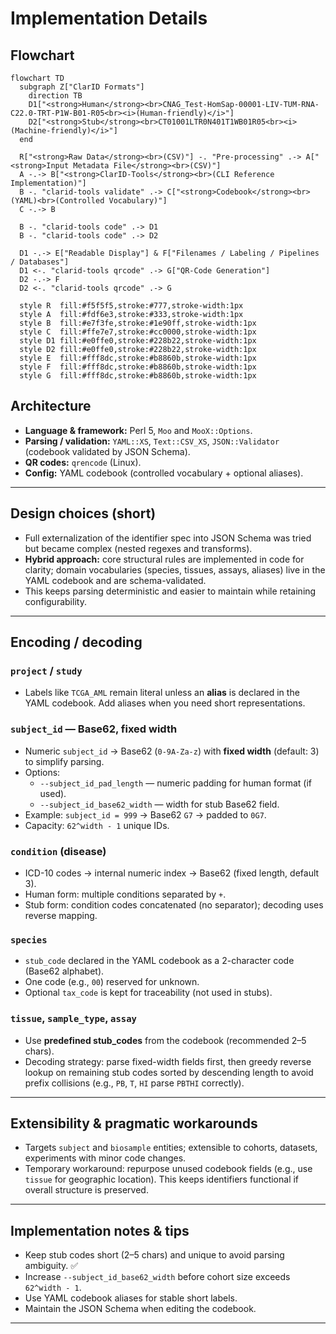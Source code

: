 # Implementation Details

## Flowchart
```mermaid
flowchart TD
  subgraph Z["ClarID Formats"]
    direction TB
    D1["<strong>Human</strong><br>CNAG_Test-HomSap-00001-LIV-TUM-RNA-C22.0-TRT-P1W-B01-R05<br><i>(Human-friendly)</i>"]
    D2["<strong>Stub</strong><br>CT01001LTR0N401T1WB01R05<br><i>(Machine-friendly)</i>"]
  end

  R["<strong>Raw Data</strong><br>(CSV)"] -. "Pre-processing" .-> A["<strong>Input Metadata File</strong><br>(CSV)"]
  A -.-> B["<strong>ClarID-Tools</strong><br>(CLI Reference Implementation)"]
  B -. "clarid-tools validate" .-> C["<strong>Codebook</strong><br>(YAML)<br>(Controlled Vocabulary)"]
  C -.-> B

  B -. "clarid-tools code" .-> D1
  B -. "clarid-tools code" .-> D2

  D1 -.-> E["Readable Display"] & F["Filenames / Labeling / Pipelines / Databases"]
  D1 <-. "clarid-tools qrcode" .-> G["QR-Code Generation"]
  D2 -.-> F 
  D2 <-. "clarid-tools qrcode" .-> G

  style R  fill:#f5f5f5,stroke:#777,stroke-width:1px
  style A  fill:#fdf6e3,stroke:#333,stroke-width:1px
  style B  fill:#e7f3fe,stroke:#1e90ff,stroke-width:1px
  style C  fill:#ffe7e7,stroke:#cc0000,stroke-width:1px
  style D1 fill:#e0ffe0,stroke:#228b22,stroke-width:1px
  style D2 fill:#e0ffe0,stroke:#228b22,stroke-width:1px
  style E  fill:#fff8dc,stroke:#b8860b,stroke-width:1px
  style F  fill:#fff8dc,stroke:#b8860b,stroke-width:1px
  style G  fill:#fff8dc,stroke:#b8860b,stroke-width:1px
```

## Architecture

- **Language & framework:** Perl 5, `Moo` and `MooX::Options`.  
- **Parsing / validation:** `YAML::XS`, `Text::CSV_XS`, `JSON::Validator` (codebook validated by JSON Schema).  
- **QR codes:** `qrencode` (Linux).  
- **Config:** YAML codebook (controlled vocabulary + optional aliases).

---

## Design choices (short)

- Full externalization of the identifier spec into JSON Schema was tried but became complex (nested regexes and transforms).  
- **Hybrid approach:** core structural rules are implemented in code for clarity; domain vocabularies (species, tissues, assays, aliases) live in the YAML codebook and are schema-validated.  
- This keeps parsing deterministic and easier to maintain while retaining configurability.

---

## Encoding / decoding

### `project` / `study`
- Labels like `TCGA_AML` remain literal unless an **alias** is declared in the YAML codebook. Add aliases when you need short representations.

### `subject_id` — Base62, fixed width
- Numeric `subject_id` → Base62 (`0-9A-Za-z`) with **fixed width** (default: 3) to simplify parsing.
- Options:
  - `--subject_id_pad_length` — numeric padding for human format (if used).
  - `--subject_id_base62_width` — width for stub Base62 field.
- Example: `subject_id = 999` → Base62 `G7` → padded to `0G7`.
- Capacity: `62^width - 1` unique IDs.

### `condition` (disease)
- ICD-10 codes → internal numeric index → Base62 (fixed length, default 3).
- Human form: multiple conditions separated by `+`.  
- Stub form: condition codes concatenated (no separator); decoding uses reverse mapping.

### `species`
- `stub_code` declared in the YAML codebook as a 2-character code (Base62 alphabet).  
- One code (e.g., `00`) reserved for unknown.  
- Optional `tax_code` is kept for traceability (not used in stubs).

### `tissue`, `sample_type`, `assay`
- Use **predefined stub_codes** from the codebook (recommended 2–5 chars).  
- Decoding strategy: parse fixed-width fields first, then greedy reverse lookup on remaining stub codes sorted by descending length to avoid prefix collisions (e.g., `PB`, `T`, `HI` parse `PBTHI` correctly).

---

## Extensibility & pragmatic workarounds

- Targets `subject` and `biosample` entities; extensible to cohorts, datasets, experiments with minor code changes.  
- Temporary workaround: repurpose unused codebook fields (e.g., use `tissue` for geographic location). This keeps identifiers functional if overall structure is preserved.

---

## Implementation notes & tips

- Keep stub codes short (2–5 chars) and unique to avoid parsing ambiguity. ✅  
- Increase `--subject_id_base62_width` before cohort size exceeds `62^width - 1`.  
- Use YAML codebook aliases for stable short labels.  
- Maintain the JSON Schema when editing the codebook.

---
